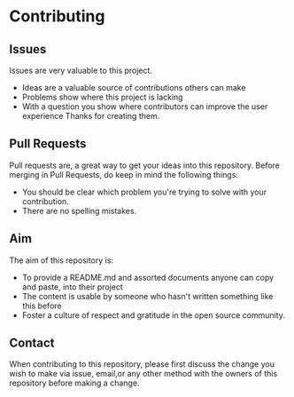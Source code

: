 # Contributing

## Issues

Issues are very valuable to this project.
* Ideas are a valuable source of contributions others can make
* Problems show where this project is lacking
* With a question you show where contributors can improve the user experience
Thanks for creating them.

## Pull Requests

Pull requests are, a great way to get your ideas into this repository.
Before merging in Pull Requests, do keep in mind the following things:
* You should be clear which problem you're trying to solve with your contribution.
* There are no spelling mistakes.
 
 ## Aim 
 
 The aim of this repository is:
 * To provide a README.md and assorted documents anyone can copy and paste, into their project
 * The content is usable by someone who hasn't written something like this before
 * Foster a culture of respect and gratitude in the open source community.
 
 ## Contact
 
 When contributing to this repository, please first discuss the change you wish to make via issue, email,or any other method
 with the owners of this repository before making a change.
